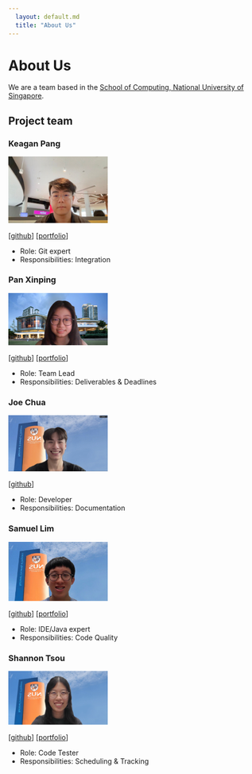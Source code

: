 ```yaml
---
  layout: default.md
  title: "About Us"
---
```


# About Us

We are a team based in the [School of Computing, National University of Singapore](http://www.comp.nus.edu.sg).

## Project team

### Keagan Pang

<img src="images/keaganpzh.png" width="200px">

[[github](https://github.com/keaganpzh)] [[portfolio](team/keaganpzh.md)]

-   Role: Git expert
-   Responsibilities: Integration

### Pan Xinping

<img src="images/p-xp.png" width="200px">

[[github](http://github.com/p-xp)]
[[portfolio](team/p-xp.md)]

-   Role: Team Lead
-   Responsibilities: Deliverables & Deadlines

### Joe Chua

<img src="images/wasjoe1.png" width="200px">

[[github](http://github.com/wasjoe1)]

- Role: Developer
- Responsibilities: Documentation

### Samuel Lim

<img src="images/samuelim01.png" width="200px">

[[github](http://github.com/samuelim01)]
[[portfolio](team/samuelim01.md)]

- Role: IDE/Java expert
- Responsibilities: Code Quality

### Shannon Tsou

<img src="images/tllshan.png" width="200px">

[[github](http://github.com/tllshan)]
[[portfolio](team/tllshan.md)]

- Role: Code Tester
- Responsibilities: Scheduling & Tracking
